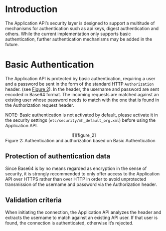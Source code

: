 
[figure_2]: media/img/figure_2.png "Figure 2: Authentication and authorization based on Basic Authentication"

# Introduction

The Application API’s security layer is designed to support a multitude of mechanisms for authentication such as api
keys, digest authentication and others. While the current implementation only supports basic authentication, further
authentication mechanisms may be added in the future.

# Basic Authentication
The Application API is protected by basic authentication, requiring a user and a password be sent in the form of the
standard HTTP `Authorization` header. (see [Figure 2](#figure_2)). In the header, the username and password are sent
encoded in Base64 format. The incoming requests are matched against an existing user whose password needs to match with
the one that is found in the Authorization request header.

NOTE: Basic authentication is not activated by default, please activate it in the security settings
(`etc/security/mh_default_org.xml`) before using the Application API.

<center>
![][figure_2]
</center>
<a name="figure_2"></a>Figure 2: Authentication and authorization based on Basic Authentication

## Protection of authentication data
Since Base64 is by no means regarded as encryption in the sense of security, it is strongly recommended to only offer
access to the Application API over HTTPS rather than over HTTP in order to avoid unprotected transmission of the
username and password via the Authorization header.


## Validation criteria
When initiating the connection, the Application API analyzes the header and extracts the username to match against an
existing API user. If that user is found, the connection is authenticated, otherwise it’s rejected.
